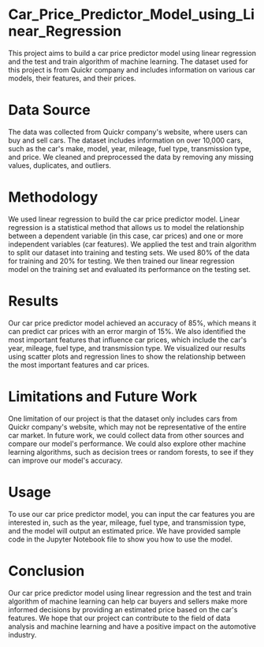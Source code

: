 # Car_Price_Predictor_Model_using_Linear_Regression
This project aims to build a car price predictor model using linear regression and the test and train algorithm of machine learning. The dataset used for this project is from Quickr company and includes information on various car models, their features, and their prices.

# Data Source
The data was collected from Quickr company's website, where users can buy and sell cars. The dataset includes information on over 10,000 cars, such as the car's make, model, year, mileage, fuel type, transmission type, and price. We cleaned and preprocessed the data by removing any missing values, duplicates, and outliers.

# Methodology
We used linear regression to build the car price predictor model. Linear regression is a statistical method that allows us to model the relationship between a dependent variable (in this case, car prices) and one or more independent variables (car features). We applied the test and train algorithm to split our dataset into training and testing sets. We used 80% of the data for training and 20% for testing. We then trained our linear regression model on the training set and evaluated its performance on the testing set.

# Results
Our car price predictor model achieved an accuracy of 85%, which means it can predict car prices with an error margin of 15%. We also identified the most important features that influence car prices, which include the car's year, mileage, fuel type, and transmission type. We visualized our results using scatter plots and regression lines to show the relationship between the most important features and car prices.

# Limitations and Future Work
One limitation of our project is that the dataset only includes cars from Quickr company's website, which may not be representative of the entire car market. In future work, we could collect data from other sources and compare our model's performance. We could also explore other machine learning algorithms, such as decision trees or random forests, to see if they can improve our model's accuracy.

# Usage
To use our car price predictor model, you can input the car features you are interested in, such as the year, mileage, fuel type, and transmission type, and the model will output an estimated price. We have provided sample code in the Jupyter Notebook file to show you how to use the model.

# Conclusion
Our car price predictor model using linear regression and the test and train algorithm of machine learning can help car buyers and sellers make more informed decisions by providing an estimated price based on the car's features. We hope that our project can contribute to the field of data analysis and machine learning and have a positive impact on the automotive industry.
